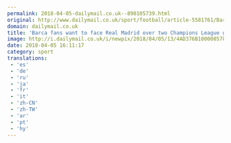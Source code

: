 ```yaml
---
permalink: 2018-04-05-dailymail.co.uk--890105739.html
original: http://www.dailymail.co.uk/sport/football/article-5581761/Barcelona-fans-face-Real-Madrid-Champions-League-semi-finals-final.html?ITO=1490&ns_mchannel=rss&ns_campaign=1490
domain: dailymail.co.uk
title: 'Barca fans want to face Real Madrid over two Champions League games'
image: http://i.dailymail.co.uk/i/newpix/2018/04/05/13/4AD376B100000578-0-image-a-122_1522929769861.jpg
date: 2018-04-05 16:11:17
category: sport
translations: 
 - 'es'
 - 'de'
 - 'ru'
 - 'ja'
 - 'fr'
 - 'it'
 - 'zh-CN'
 - 'zh-TW'
 - 'ar'
 - 'pt'
 - 'hy'
---
```



